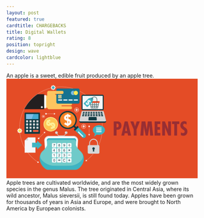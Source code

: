```yaml
---
layout: post
featured: true
cardtitle: CHARGEBACKS
title: Digital Wallets
rating: 8
position: topright
design: wave
cardcolor: lightblue
---
```

An apple is a sweet, edible fruit produced by an apple tree.
![payment image test](/assets/images/paymentimg.png)
Apple trees are cultivated worldwide, and are the most widely grown species in
the genus Malus. The tree originated in Central Asia, where its wild ancestor,
Malus sieversii, is still found today. Apples have been grown for thousands of
years in Asia and Europe, and were brought to North America by European
colonists.